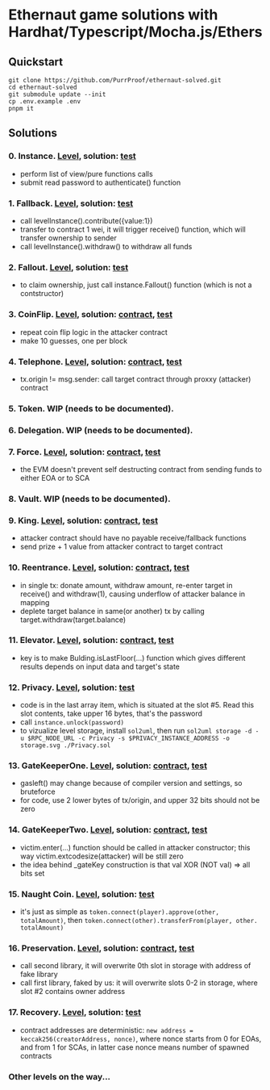 # Ethernaut game solutions with Hardhat/Typescript/Mocha.js/Ethers

## Quickstart

```shell
git clone https://github.com/PurrProof/ethernaut-solved.git
cd ethernaut-solved
git submodule update --init
cp .env.example .env
pnpm it
```

## Solutions

### 0. Instance. [Level](https://ethernaut.openzeppelin.com/level/0), solution: [test](test/00-instance.ts)

- perform list of view/pure functions calls
- submit read password to authenticate() function

### 1. Fallback. [Level](https://ethernaut.openzeppelin.com/level/1), solution: [test](test/01-fallback.ts)

- call levelInstance().contribute({value:1})
- transfer to contract 1 wei, it will trigger receive() function, which will transfer ownership to sender
- call levelInstance().withdraw() to withdraw all funds

### 2. Fallout. [Level](https://ethernaut.openzeppelin.com/level/2), solution: [test](test/02-fallout.ts)

- to claim ownership, just call instance.Fallout() function (which is not a contstructor)

### 3. CoinFlip. [Level](https://ethernaut.openzeppelin.com/level/3), solution: [contract](contracts/MyCoinFlipAttack.sol), [test](test/03-coinflip.ts)

- repeat coin flip logic in the attacker contract
- make 10 guesses, one per block

### 4. Telephone. [Level](https://ethernaut.openzeppelin.com/level/4), solution: [contract](contracts/MyTelephoneAttack.sol), [test](test/04-telephone.ts)

- tx.origin != msg.sender: call target contract through proxxy (attacker) contract

### 5. Token. WIP (needs to be documented).

### 6. Delegation. WIP (needs to be documented).

### 7. Force. [Level](https://ethernaut.openzeppelin.com/level/7), solution: [contract](contracts/MyTelephoneAttack.sol), [test](test/04-telephone.ts)

- the EVM doesn't prevent self destructing contract from sending funds to either EOA or to SCA

### 8. Vault. WIP (needs to be documented).

### 9. King. [Level](https://ethernaut.openzeppelin.com/level/9), solution: [contract](contracts/MyForceAttack.sol), [test](test/07-force.ts)

- attacker contract should have no payable receive/fallback functions
- send prize + 1 value from attacker contract to target contract

### 10. Reentrance. [Level](https://ethernaut.openzeppelin.com/level/10), solution: [contract](contracts/MyReentrancyAttack.sol), [test](test/10-reentrancy.ts)

- in single tx: donate amount, withdraw amount, re-enter target in receive() and withdraw(1), causing underflow of
  attacker balance in mapping
- deplete target balance in same(or another) tx by calling target.withdraw(target.balance)

### 11. Elevator. [Level](https://ethernaut.openzeppelin.com/level/11), solution: [contract](contracts/MyElevatorAttack.sol), [test](test/11-elevator.ts)

- key is to make Bulding.isLastFloor(...) function which gives different results depends on input data and target's
  state

### 12. Privacy. [Level](https://ethernaut.openzeppelin.com/level/12), solution: [test](test/12-privacy.ts)

- code is in the last array item, which is situated at the slot #5. Read this slot contents, take upper 16 bytes, that's
  the password
- call `instance.unlock(password)`
- to vizualize level storage, install `sol2uml`, then run
  `sol2uml storage -d -u $RPC_NODE_URL -c Privacy -s $PRIVACY_INSTANCE_ADDRESS -o storage.svg ./Privacy.sol`

### 13. GateKeeperOne. [Level](https://ethernaut.openzeppelin.com/level/13), solution: [contract](contracts/MyGateKeeper1Attack.sol), [test](test/13-gatekeeper1.ts)

- gasleft() may change because of compiler version and settings, so bruteforce
- for code, use 2 lower bytes of tx/origin, and upper 32 bits should not be zero

### 14. GateKeeperTwo. [Level](https://ethernaut.openzeppelin.com/level/14), solution: [contract](contracts/MyGateKeeper2Attack.sol), [test](test/14-gatekeeper2.ts)

- victim.enter(...) function should be called in attacker constructor; this way victim.extcodesize(attacker) will be
  still zero
- the idea behind \_gateKey construction is that val XOR (NOT val) => all bits set

### 15. Naught Coin. [Level](https://ethernaut.openzeppelin.com/level/15), solution: [test](test/15-naughtcoin.ts)

- it's just as simple as `token.connect(player).approve(other, totalAmount)`, then
  `token.connect(other).transferFrom(player, other. totalAmount)`

### 16. Preservation. [Level](https://ethernaut.openzeppelin.com/level/16), solution: [contract](contracts/MyPreservationAttack.sol), [test](test/16-preservation.ts)

- call second library, it will overwrite 0th slot in storage with address of fake library
- call first library, faked by us: it will overwrite slots 0-2 in storage, where slot #2 contains owner address

### 17. Recovery. [Level](https://ethernaut.openzeppelin.com/level/17), solution: [test](test/17-recovery.ts)

- contract addresses are deterministic: `new address = keccak256(creatorAddress, nonce)`, where nonce starts from 0 for
  EOAs, and from 1 for SCAs, in latter case nonce means number of spawned contracts

### Other levels on the way...

